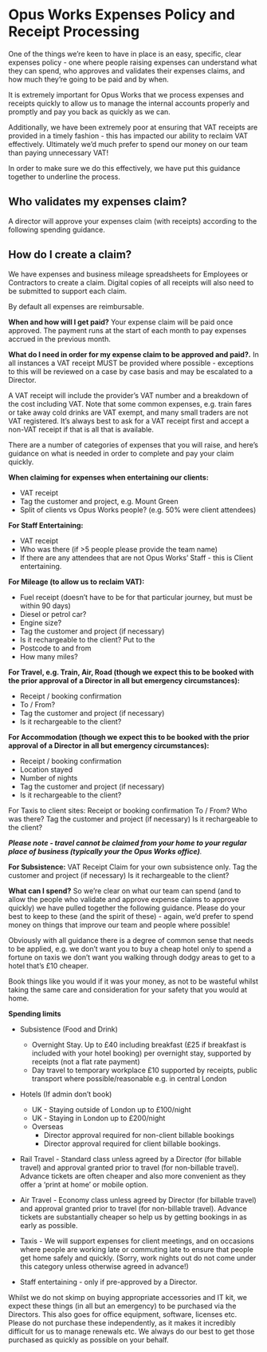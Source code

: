 # Opus Works Expenses Policy and Receipt Processing

One of the things we’re keen to have in place is an easy, specific, clear expenses policy - one where people raising expenses can understand what they can spend, who approves and validates their expenses claims, and how much they’re going to be paid and by when.

It is extremely important for Opus Works that we process expenses and receipts quickly to allow us to manage the internal accounts properly and promptly and pay you back as quickly as we can.

Additionally, we have been extremely poor at ensuring that VAT receipts are provided in a timely fashion - this has impacted our ability to reclaim VAT effectively. Ultimately we’d much prefer to spend our money on our team than paying unnecessary VAT!

In order to make sure we do this effectively, we have put this guidance together to underline the process.

## Who validates my expenses claim?
A director will approve your expenses claim (with receipts) according to the following spending guidance.

## How do I create a claim?
We have expenses and business mileage spreadsheets for Employees or Contractors to create a claim.   Digital copies of all receipts will also need to be submitted to support each claim.

By default all expenses are reimbursable. 

**When and how will I get paid?**
Your expense claim will be paid once approved. The payment runs at the start of each month to pay expenses accrued in the previous month. 

**What do I need in order for my expense claim to be approved and paid?.**
In all instances a VAT receipt MUST be provided where possible - exceptions to this will be reviewed on a case by case basis and may be escalated to a Director.

A VAT receipt will include the provider’s VAT number and a breakdown of the cost including VAT. Note that some common expenses, e.g. train fares or take away cold drinks are VAT exempt, and many small traders are not VAT registered. It’s always best to ask for a VAT receipt first and accept a non-VAT receipt if that is all that is available.

There are a number of categories of expenses that you will raise, and here’s guidance on what is needed in order to complete and pay your claim quickly.

**When claiming for expenses when entertaining our clients:**
- VAT receipt
- Tag the customer and project, e.g. Mount Green
- Split of clients vs Opus Works people? (e.g. 50% were client attendees)

**For Staff Entertaining:**
- VAT receipt
- Who was there (if >5 people please provide the team name)
- If there are any attendees that are not Opus Works’ Staff - this is Client entertaining.

**For Mileage (to allow us to reclaim VAT):**
- Fuel receipt (doesn’t have to be for that particular journey, but must be within 90 days)
- Diesel or petrol car?
- Engine size?
- Tag the customer and project (if necessary)
- Is it rechargeable to the client? Put to the 
- Postcode to and from
- How many miles?

**For Travel, e.g. Train, Air, Road (though we expect this to be booked with the prior approval of a Director in all but emergency circumstances):**
- Receipt / booking confirmation
- To / From?
- Tag the customer and project (if necessary)
- Is it rechargeable to the client? 

**For Accommodation (though we expect this to be booked with the prior approval of a Director in all but emergency circumstances):**
- Receipt / booking confirmation
- Location stayed
- Number of nights
- Tag the customer and project (if necessary)
- Is it rechargeable to the client? 

For Taxis to client sites:
Receipt or booking confirmation
To / From?
Who was there?
Tag the customer and project (if necessary)
Is it rechargeable to the client? 

_**Please note - travel cannot be claimed from your home to your regular place of business (typically your the Opus Works office)**._

**For Subsistence:**
VAT Receipt
Claim for your own subsistence only.
Tag the customer and project (if necessary)
Is it rechargeable to the client? 

**What can I spend?**
So we’re clear on what our team can spend (and to allow the people who validate and approve expense claims to approve quickly) we have pulled together the following guidance. Please do your best to keep to these (and the spirit of these) - again, we’d prefer to spend money on things that improve our team and people where possible! 

Obviously with all guidance there is a degree of common sense that needs to be applied, e.g. 
we don’t want you to buy a cheap hotel only to spend a fortune on taxis
we don’t want you walking through dodgy areas to get to a hotel that’s £10 cheaper.

Book things like you would if it was your money, as not to be wasteful whilst taking the same care and consideration for your safety that you would at home.

**Spending limits**

- Subsistence (Food and Drink)
  * Overnight Stay. Up to £40 including breakfast (£25 if breakfast is included with your hotel booking) per overnight stay, supported by receipts (not a flat rate payment)
  * Day travel to temporary workplace £10 supported by receipts, public transport where possible/reasonable e.g. in central London
 
- Hotels (If admin don’t book)
  * UK - Staying outside of London up to £100/night
  * UK - Staying in London up to £200/night
  * Overseas
    * Director approval required for non-client billable bookings
    * Director approval required for client billable bookings. 

- Rail Travel - Standard class unless agreed by a Director (for billable travel) and approval granted prior to travel (for non-billable travel). Advance tickets are often cheaper and also more convenient as they offer a ‘print at home’ or mobile option.

- Air Travel - Economy class unless agreed by Director (for billable travel) and approval granted prior to travel (for non-billable travel).  Advance tickets are substantially cheaper so help us by getting bookings in as early as possible.

- Taxis - We will support expenses for client meetings, and on occasions where people are working late or commuting late to ensure that people get home safely and quickly.  (Sorry, work nights out do not come under this category unless otherwise agreed in advance!)

- Staff entertaining - only if pre-approved by a Director.

Whilst we do not skimp on buying appropriate accessories and IT kit, we expect these things (in all but an emergency) to be purchased via the Directors. This also goes for office equipment, software, licenses etc. Please do not purchase these independently, as it makes it incredibly difficult for us to manage renewals etc. We always do our best to get those purchased as quickly as possible on your behalf.
